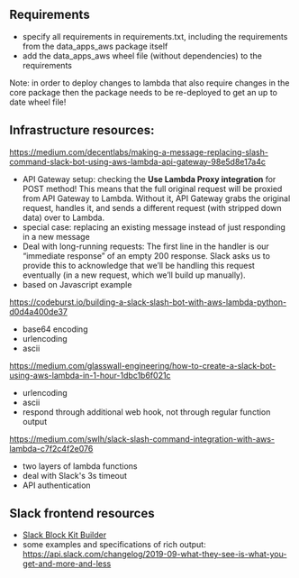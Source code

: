 ## Requirements

- specify all requirements in requirements.txt, including the
  requirements from the data_apps_aws package itself
- add the data_apps_aws wheel file (without dependencies) to the
  requirements

Note: in order to deploy changes to lambda that also require changes
in the core package then the package needs to be re-deployed to get an
up to date wheel file!

## Infrastructure resources:

https://medium.com/decentlabs/making-a-message-replacing-slash-command-slack-bot-using-aws-lambda-api-gateway-98e5d8e17a4c

- API Gateway setup: checking the **Use Lambda Proxy integration** for
  POST method! This means that the full original request will be
  proxied from API Gateway to Lambda. Without it, API Gateway grabs
  the original request, handles it, and sends a different request
  (with stripped down data) over to Lambda.
- special case: replacing an existing message instead of just
  responding in a new message
- Deal with long-running requests: The first line in the handler is
  our “immediate response” of an empty 200 response. Slack asks us to
  provide this to acknowledge that we’ll be handling this request
  eventually (in a new request, which we’ll build up manually). 
- based on Javascript example

https://codeburst.io/building-a-slack-slash-bot-with-aws-lambda-python-d0d4a400de37

- base64 encoding
- urlencoding
- ascii


https://medium.com/glasswall-engineering/how-to-create-a-slack-bot-using-aws-lambda-in-1-hour-1dbc1b6f021c

- urlencoding
- ascii
- respond through additional web hook, not through regular function
  output 


https://medium.com/swlh/slack-slash-command-integration-with-aws-lambda-c7f2c4f2e076

- two layers of lambda functions
- deal with Slack's 3s timeout
- API	authentication

## Slack frontend resources

- [Slack Block Kit Builder](https://app.slack.com/block-kit-builder)
- some examples and specifications of rich output: https://api.slack.com/changelog/2019-09-what-they-see-is-what-you-get-and-more-and-less

